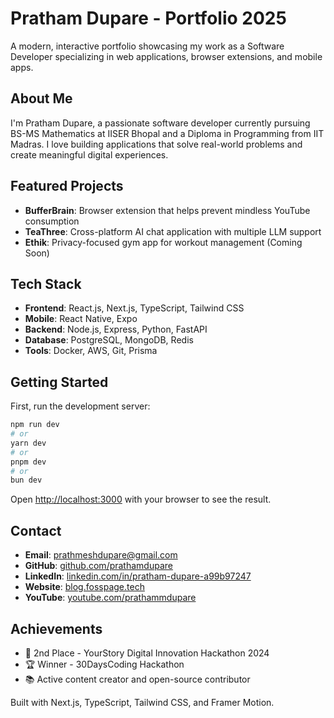 # Pratham Dupare - Portfolio 2025

A modern, interactive portfolio showcasing my work as a Software Developer specializing in web applications, browser extensions, and mobile apps.

## About Me

I'm Pratham Dupare, a passionate software developer currently pursuing BS-MS Mathematics at IISER Bhopal and a Diploma in Programming from IIT Madras. I love building applications that solve real-world problems and create meaningful digital experiences.

## Featured Projects

- **BufferBrain**: Browser extension that helps prevent mindless YouTube consumption
- **TeaThree**: Cross-platform AI chat application with multiple LLM support
- **Ethik**: Privacy-focused gym app for workout management (Coming Soon)

## Tech Stack

- **Frontend**: React.js, Next.js, TypeScript, Tailwind CSS
- **Mobile**: React Native, Expo
- **Backend**: Node.js, Express, Python, FastAPI
- **Database**: PostgreSQL, MongoDB, Redis
- **Tools**: Docker, AWS, Git, Prisma

## Getting Started

First, run the development server:

```bash
npm run dev
# or
yarn dev
# or
pnpm dev
# or
bun dev
```

Open [http://localhost:3000](http://localhost:3000) with your browser to see the result.

## Contact

- **Email**: prathmeshdupare@gmail.com
- **GitHub**: [github.com/prathamdupare](https://github.com/prathamdupare)
- **LinkedIn**: [linkedin.com/in/pratham-dupare-a99b97247](https://linkedin.com/in/pratham-dupare-a99b97247)
- **Website**: [blog.fosspage.tech](https://blog.fosspage.tech)
- **YouTube**: [youtube.com/prathammdupare](https://www.youtube.com/prathammdupare)

## Achievements

- 🥈 2nd Place - YourStory Digital Innovation Hackathon 2024
- 🏆 Winner - 30DaysCoding Hackathon
- 📚 Active content creator and open-source contributor

Built with Next.js, TypeScript, Tailwind CSS, and Framer Motion.
